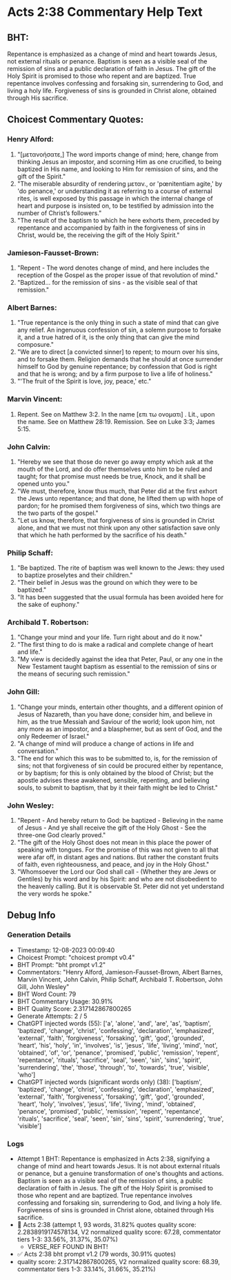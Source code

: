 # Acts 2:38 Commentary Help Text

## BHT:
Repentance is emphasized as a change of mind and heart towards Jesus, not external rituals or penance. Baptism is seen as a visible seal of the remission of sins and a public declaration of faith in Jesus. The gift of the Holy Spirit is promised to those who repent and are baptized. True repentance involves confessing and forsaking sin, surrendering to God, and living a holy life. Forgiveness of sins is grounded in Christ alone, obtained through His sacrifice.

## Choicest Commentary Quotes:
### Henry Alford:
1. "[μετανοήσατε,] The word imports change of mind; here, change from thinking Jesus an impostor, and scorning Him as one crucified, to being baptized in His name, and looking to Him for remission of sins, and the gift of the Spirit."
2. "The miserable absurdity of rendering μεταν., or 'pœnitentiam agite,' by 'do penance,' or understanding it as referring to a course of external rites, is well exposed by this passage in which the internal change of heart and purpose is insisted on, to be testified by admission into the number of Christ’s followers."
3. "The result of the baptism to which he here exhorts them, preceded by repentance and accompanied by faith in the forgiveness of sins in Christ, would be, the receiving the gift of the Holy Spirit."

### Jamieson-Fausset-Brown:
1. "Repent - The word denotes change of mind, and here includes the reception of the Gospel as the proper issue of that revolution of mind."
2. "Baptized... for the remission of sins - as the visible seal of that remission."

### Albert Barnes:
1. "True repentance is the only thing in such a state of mind that can give any relief. An ingenuous confession of sin, a solemn purpose to forsake it, and a true hatred of it, is the only thing that can give the mind composure."
2. "We are to direct [a convicted sinner] to repent; to mourn over his sins, and to forsake them. Religion demands that he should at once surrender himself to God by genuine repentance; by confession that God is right and that he is wrong; and by a firm purpose to live a life of holiness."
3. "'The fruit of the Spirit is love, joy, peace,' etc."

### Marvin Vincent:
1. Repent. See on Matthew 3:2. 
In the name [επι τω ονοματι] . Lit., upon the name. See on Matthew 28:19. 
Remission. See on Luke 3:3; James 5:15.


### John Calvin:
1. "Hereby we see that those do never go away empty which ask at the mouth of the Lord, and do offer themselves unto him to be ruled and taught; for that promise must needs be true, Knock, and it shall be opened unto you."
2. "We must, therefore, know thus much, that Peter did at the first exhort the Jews unto repentance; and that done, he lifted them up with hope of pardon; for he promised them forgiveness of sins, which two things are the two parts of the gospel."
3. "Let us know, therefore, that forgiveness of sins is grounded in Christ alone, and that we must not think upon any other satisfaction save only that which he hath performed by the sacrifice of his death."

### Philip Schaff:
1. "Be baptized. The rite of baptism was well known to the Jews: they used to baptize proselytes and their children."
2. "Their belief in Jesus was the ground on which they were to be baptized."
3. "It has been suggested that the usual formula has been avoided here for the sake of euphony."

### Archibald T. Robertson:
1. "Change your mind and your life. Turn right about and do it now."
2. "The first thing to do is make a radical and complete change of heart and life."
3. "My view is decidedly against the idea that Peter, Paul, or any one in the New Testament taught baptism as essential to the remission of sins or the means of securing such remission."

### John Gill:
1. "Change your minds, entertain other thoughts, and a different opinion of Jesus of Nazareth, than you have done; consider him, and believe in him, as the true Messiah and Saviour of the world; look upon him, not any more as an impostor, and a blasphemer, but as sent of God, and the only Redeemer of Israel." 
2. "A change of mind will produce a change of actions in life and conversation."
3. "The end for which this was to be submitted to, is, for the remission of sins; not that forgiveness of sin could be procured either by repentance, or by baptism; for this is only obtained by the blood of Christ; but the apostle advises these awakened, sensible, repenting, and believing souls, to submit to baptism, that by it their faith might be led to Christ."

### John Wesley:
1. "Repent - And hereby return to God: be baptized - Believing in the name of Jesus - And ye shall receive the gift of the Holy Ghost - See the three-one God clearly proved." 
2. "The gift of the Holy Ghost does not mean in this place the power of speaking with tongues. For the promise of this was not given to all that were afar off, in distant ages and nations. But rather the constant fruits of faith, even righteousness, and peace, and joy in the Holy Ghost."
3. "Whomsoever the Lord our God shall call - (Whether they are Jews or Gentiles) by his word and by his Spirit: and who are not disobedient to the heavenly calling. But it is observable St. Peter did not yet understand the very words he spoke."


## Debug Info
### Generation Details
- Timestamp: 12-08-2023 00:09:40
- Choicest Prompt: "choicest prompt v0.4"
- BHT Prompt: "bht prompt v1.2"
- Commentators: "Henry Alford, Jamieson-Fausset-Brown, Albert Barnes, Marvin Vincent, John Calvin, Philip Schaff, Archibald T. Robertson, John Gill, John Wesley"
- BHT Word Count: 79
- BHT Commentary Usage: 30.91%
- BHT Quality Score: 2.317142867800265
- Generate Attempts: 2 / 5
- ChatGPT injected words (55):
	['a', 'alone', 'and', 'are', 'as', 'baptism', 'baptized', 'change', 'christ', 'confessing', 'declaration', 'emphasized', 'external', 'faith', 'forgiveness', 'forsaking', 'gift', 'god', 'grounded', 'heart', 'his', 'holy', 'in', 'involves', 'is', 'jesus', 'life', 'living', 'mind', 'not', 'obtained', 'of', 'or', 'penance', 'promised', 'public', 'remission', 'repent', 'repentance', 'rituals', 'sacrifice', 'seal', 'seen', 'sin', 'sins', 'spirit', 'surrendering', 'the', 'those', 'through', 'to', 'towards', 'true', 'visible', 'who']
- ChatGPT injected words (significant words only) (38):
	['baptism', 'baptized', 'change', 'christ', 'confessing', 'declaration', 'emphasized', 'external', 'faith', 'forgiveness', 'forsaking', 'gift', 'god', 'grounded', 'heart', 'holy', 'involves', 'jesus', 'life', 'living', 'mind', 'obtained', 'penance', 'promised', 'public', 'remission', 'repent', 'repentance', 'rituals', 'sacrifice', 'seal', 'seen', 'sin', 'sins', 'spirit', 'surrendering', 'true', 'visible']

### Logs
- Attempt 1 BHT: Repentance is emphasized in Acts 2:38, signifying a change of mind and heart towards Jesus. It is not about external rituals or penance, but a genuine transformation of one's thoughts and actions. Baptism is seen as a visible seal of the remission of sins, a public declaration of faith in Jesus. The gift of the Holy Spirit is promised to those who repent and are baptized. True repentance involves confessing and forsaking sin, surrendering to God, and living a holy life. Forgiveness of sins is grounded in Christ alone, obtained through His sacrifice.
- 🔄 Acts 2:38 (attempt 1, 93 words, 31.82% quotes quality score: 2.2838919174578134, V2 normalized quality score: 67.28, commentator tiers 1-3: 33.56%, 31.37%, 35.07%) 
	- VERSE_REF FOUND IN BHT!
- ✅ Acts 2:38 bht prompt v1.2 (79 words, 30.91% quotes)
- quality score: 2.317142867800265, V2 normalized quality score: 68.39, commentator tiers 1-3: 33.14%, 31.66%, 35.21%)